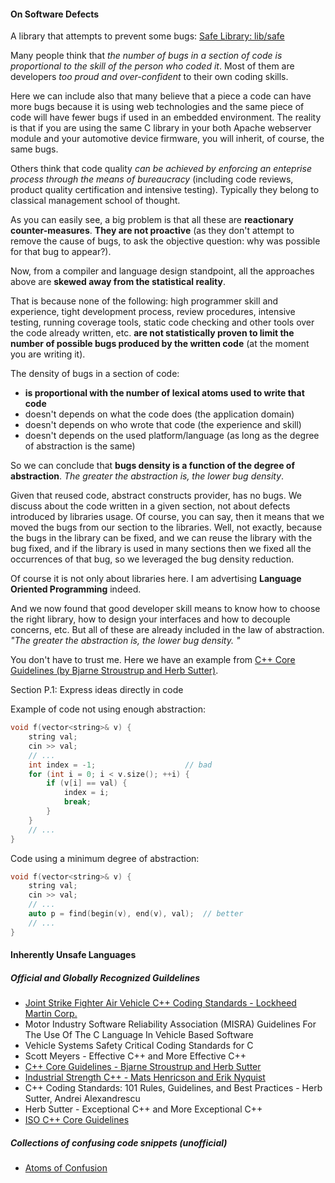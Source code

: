 #### On Software Defects

A library that attempts to prevent some bugs: [Safe Library: lib/safe](lib/safe) 

Many people think that *the number of bugs in a section of code is proportional to the skill of the person who coded it*.
Most of them are developers *too proud and over-confident* to their own coding skills. 

Here we can include also that many believe that a piece a code can have more bugs because it is using web technologies and the same piece of code 
will have fewer bugs if used in an embedded environment. The reality is that if you are using the same C library in your both 
Apache webserver module and your automotive device firmware, you will inherit, of course, the same bugs.

Others think that code quality *can be achieved by enforcing an enteprise process through the means of bureaucracy*
(including code reviews, product quality certification and intensive testing). Typically they belong to classical management school of thought.


As you can easily see, a big problem is that all these are **reactionary counter-measures**. **They are not proactive** (as they 
don't attempt to remove the cause of bugs, to ask the objective question: why was possible for that bug to appear?).

Now, from a compiler and language design standpoint, all the approaches above are **skewed away from the statistical
reality**. 

That is because none of the following: high programmer skill and experience, tight development process, review procedures, intensive testing, running coverage tools, static code checking and other 
tools over the code already written, etc. **are not statistically proven to limit the number of possible bugs produced by the written code** (at the moment you are writing it).

The density of bugs in a section of code:
* **is proportional with the number of lexical atoms used to write that code**
* doesn't depends on what the code does (the application domain)
* doesn't depends on who wrote that code (the experience and skill)
* doesn't depends on the used platform/language (as long as the degree of abstraction is the same)

So we can conclude that **bugs density is a function of the degree of abstraction**.
*The greater the abstraction is, the lower bug density*. 

Given that reused code, abstract constructs provider, has no bugs. We discuss about the code written in a given section, not about defects introduced by libraries usage. Of course, you can say, then it means that we moved the bugs from our section to the libraries. Well, not exactly, because the bugs in the library can be fixed, and we can reuse the library with the bug fixed, and if the library is used in many sections then we fixed all the occurrences of that bug, so we leveraged the bug density reduction.

Of course it is not only about libraries here. I am advertising **Language Oriented Programming** indeed.

And we now found that good developer skill means to know how to choose the right library, how to design your interfaces
and how to decouple concerns, etc. But all of these are already included in the law of abstraction. *"The greater the abstraction is, the lower bug density. "*

You don't have to trust me. Here we have an example from [C++ Core Guidelines (by Bjarne Stroustrup and Herb Sutter)](https://isocpp.github.io/CppCoreGuidelines/CppCoreGuidelines).

Section P.1: Express ideas directly in code

Example of code not using enough abstraction:

```cpp
void f(vector<string>& v) {
    string val;
    cin >> val;
    // ...
    int index = -1;                    // bad
    for (int i = 0; i < v.size(); ++i) {
        if (v[i] == val) {
            index = i;
            break;
        }
    }
    // ...
}
```

Code using a minimum degree of abstraction:

```cpp
void f(vector<string>& v) {
    string val;
    cin >> val;
    // ...
    auto p = find(begin(v), end(v), val);  // better
    // ...
}
```

#### Inherently Unsafe Languages

##### Official and Globally Recognized Guildelines

* [Joint Strike Fighter Air Vehicle C++ Coding Standards - Lockheed Martin Corp.](http://www.stroustrup.com/JSF-AV-rules.pdf)
* Motor Industry Software Reliability Association (MISRA) Guidelines For The Use Of The C Language In Vehicle Based Software
* Vehicle Systems Safety Critical Coding Standards for C
* Scott Meyers - Effective C++ and More Effective C++
* [C++ Core Guidelines - Bjarne Stroustrup and Herb Sutter](http://isocpp.github.io/CppCoreGuidelines/CppCoreGuidelines)
* [Industrial Strength C++ - Mats Henricson and Erik Nyquist](https://www.tiobe.com/files/industrial-strength.pdf)
* C++ Coding Standards: 101 Rules, Guidelines, and Best Practices - Herb Sutter, Andrei Alexandrescu
* Herb Sutter - Exceptional C++ and More Exceptional C++ 
* [ISO C++ Core Guidelines](https://isocpp.github.io/CppCoreGuidelines/CppCoreGuidelines)


##### Collections of confusing code snippets (unofficial)

* [Atoms of Confusion](https://atomsofconfusion.com/data.html#literal-encoding)
